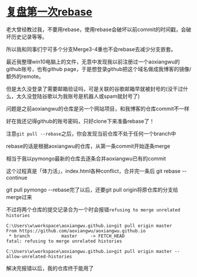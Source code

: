 # [复盘第一次rebase](/2020/04/git_rebase.md)

老大曾经教过我，不要用rebase，使用rebase会破坏以前commit的时间戳，会破坏历史记录等等。

所以我和同事们宁可多个分支Merge3-4重也不会rebase去减少分支嵌套。

最近我整理win10电脑上的文件，无意中发现我以前注册过一个aoxiangwu的github账号，也有github page，于是想登录github把这个域名做成我博客的镜像/额外的remote。

但是太久没登录了需要邮箱验证吗，可是关联的谷歌邮箱早就被封号的(没干过什么，太久没登陆谷歌以为我账号是机器人或spam就封号了)

问题是之前aoxiangwu的仓库是另一个网站项目，和我博客的仓库commit不一样

好在我还记得github的账号密码，只好clone下来准备rebase了！

注意`git pull --rebase`之后，你会发现当前仓库不处于任何一个branch中

rebase的话是根据aoxiangwu的仓库，从第一条commit开始逐条merge

相当于我以pymongo最新的仓库去逐条合并aoxiangwu已有的commit

这个过程真是「体力活」，index.html各种conflict，合并完一条后 git rebase --continue

git pull pymongo --rebase完了以后，还要git pull origin将原仓库的分支给merge过来

不过将两个仓库的提交记录合为一个时会报错`refusing to merge unrelated histories`

```
C:\Users\w\workspace\aoxiangwu.github.io>git pull origin master
From https://github.com/aoxiangwu/aoxiangwu.github.io
 * branch            master     -> FETCH_HEAD
fatal: refusing to merge unrelated histories

C:\Users\w\workspace\aoxiangwu.github.io>git pull origin master --allow-unrelated-histories
```

解决完报错以后，我的仓库终于能用了
